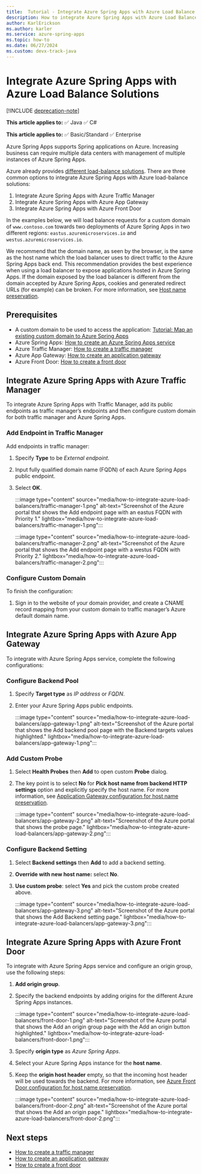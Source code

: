 ```yaml
---
title:  Tutorial - Integrate Azure Spring Apps with Azure Load Balance Solutions
description: How to integrate Azure Spring Apps with Azure Load Balance Solutions
author: KarlErickson
ms.author: karler
ms.service: azure-spring-apps
ms.topic: how-to
ms.date: 06/27/2024
ms.custom: devx-track-java
---
```


# Integrate Azure Spring Apps with Azure Load Balance Solutions

[!INCLUDE [deprecation-note](../includes/deprecation-note.md)]

**This article applies to:** ✅ Java ✅ C#

**This article applies to:** ✅ Basic/Standard ✅ Enterprise

Azure Spring Apps supports Spring applications on Azure. Increasing business can require multiple data centers with management of multiple instances of Azure Spring Apps.

Azure already provides [different load-balance solutions](/azure/architecture/guide/technology-choices/load-balancing-overview). There are three common options to integrate Azure Spring Apps with Azure load-balance solutions:

1. Integrate Azure Spring Apps with Azure Traffic Manager
1. Integrate Azure Spring Apps with Azure App Gateway
1. Integrate Azure Spring Apps with Azure Front Door

In the examples below, we will load balance requests for a custom domain of `www.contoso.com` towards two deployments of Azure Spring Apps in two different regions: `eastus.azuremicroservices.io` and `westus.azuremicroservices.io`.

We recommend that the domain name, as seen by the browser, is the same as the host name which the load balancer uses to direct traffic to the Azure Spring Apps back end. This recommendation provides the best experience when using a load balancer to expose applications hosted in Azure Spring Apps. If the domain exposed by the load balancer is different from the domain accepted by Azure Spring Apps, cookies and generated redirect URLs (for example) can be broken. For more information, see [Host name preservation](/azure/architecture/best-practices/host-name-preservation).

## Prerequisites

* A custom domain to be used to access the application: [Tutorial: Map an existing custom domain to Azure Spring Apps](./how-to-custom-domain.md)
* Azure Spring Apps: [How to create an Azure Spring Apps service](./quickstart.md)
* Azure Traffic Manager: [How to create a traffic manager](../../traffic-manager/quickstart-create-traffic-manager-profile.md)
* Azure App Gateway: [How to create an application gateway](../../application-gateway/quick-create-portal.md)
* Azure Front Door: [How to create a front door](../../frontdoor/quickstart-create-front-door.md)

## Integrate Azure Spring Apps with Azure Traffic Manager

To integrate Azure Spring Apps with Traffic Manager, add its public endpoints as traffic manager’s endpoints and then configure custom domain for both traffic manager and Azure Spring Apps.

### Add Endpoint in Traffic Manager

Add endpoints in traffic manager:

1. Specify **Type** to be *External endpoint*.
1. Input fully qualified domain name (FQDN) of each Azure Spring Apps public endpoint.
1. Select **OK**.

   :::image type="content" source="media/how-to-integrate-azure-load-balancers/traffic-manager-1.png" alt-text="Screenshot of the Azure portal that shows the Add endpoint page with an eastus FQDN with Priority 1." lightbox="media/how-to-integrate-azure-load-balancers/traffic-manager-1.png":::

   :::image type="content" source="media/how-to-integrate-azure-load-balancers/traffic-manager-2.png" alt-text="Screenshot of the Azure portal that shows the Add endpoint page with a westus FQDN with Priority 2." lightbox="media/how-to-integrate-azure-load-balancers/traffic-manager-2.png":::

### Configure Custom Domain

To finish the configuration:

1. Sign in to the website of your domain provider, and create a CNAME record mapping from your custom domain to traffic manager’s Azure default domain name.

## Integrate Azure Spring Apps with Azure App Gateway

To integrate with Azure Spring Apps service, complete the following configurations:

### Configure Backend Pool

1. Specify **Target type** as *IP address* or *FQDN*.
1. Enter your Azure Spring Apps public endpoints.

   :::image type="content" source="media/how-to-integrate-azure-load-balancers/app-gateway-1.png" alt-text="Screenshot of the Azure portal that shows the Add backend pool page with the Backend targets values highlighted." lightbox="media/how-to-integrate-azure-load-balancers/app-gateway-1.png":::

### Add Custom Probe

1. Select **Health Probes** then **Add** to open custom **Probe** dialog.
1. The key point is to select **No** for **Pick host name from backend HTTP settings** option and explicitly specify the host name. For more information, see [Application Gateway configuration for host name preservation](/azure/architecture/best-practices/host-name-preservation#application-gateway).

   :::image type="content" source="media/how-to-integrate-azure-load-balancers/app-gateway-2.png" alt-text="Screenshot of the Azure portal that shows the probe page." lightbox="media/how-to-integrate-azure-load-balancers/app-gateway-2.png":::

### Configure Backend Setting

1. Select **Backend settings** then **Add** to add a backend setting.
1. **Override with new host name:** select **No**.
1. **Use custom probe**: select **Yes** and pick the custom probe created above.

   :::image type="content" source="media/how-to-integrate-azure-load-balancers/app-gateway-3.png" alt-text="Screenshot of the Azure portal that shows the Add Backend setting page." lightbox="media/how-to-integrate-azure-load-balancers/app-gateway-3.png":::

## Integrate Azure Spring Apps with Azure Front Door

To integrate with Azure Spring Apps service and configure an origin group, use the following steps:

1. **Add origin group**.
1. Specify the backend endpoints by adding origins for the different Azure Spring Apps instances.

   :::image type="content" source="media/how-to-integrate-azure-load-balancers/front-door-1.png" alt-text="Screenshot of the Azure portal that shows the Add an origin group page with the Add an origin button highlighted." lightbox="media/how-to-integrate-azure-load-balancers/front-door-1.png":::

1. Specify **origin type** as *Azure Spring Apps*.
1. Select your Azure Spring Apps instance for the **host name**.
1. Keep the **origin host header** empty, so that the incoming host header will be used towards the backend. For more information, see [Azure Front Door configuration for host name preservation](/azure/architecture/best-practices/host-name-preservation#azure-front-door).

   :::image type="content" source="media/how-to-integrate-azure-load-balancers/front-door-2.png" alt-text="Screenshot of the Azure portal that shows the Add an origin page." lightbox="media/how-to-integrate-azure-load-balancers/front-door-2.png":::

## Next steps

* [How to create a traffic manager](../../traffic-manager/quickstart-create-traffic-manager-profile.md)
* [How to create an application gateway](../../application-gateway/quick-create-portal.md)
* [How to create a front door](../../frontdoor/quickstart-create-front-door.md)
